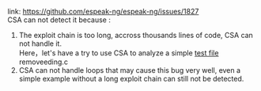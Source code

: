 link: https://github.com/espeak-ng/espeak-ng/issues/1827
<br/>CSA can not detect it because :<br/>
1. The exploit chain is too long, accross thousands lines of code, CSA can not handle it.<br/>
   Here，let's have a try to use CSA to analyze a simple [test file](removeendding.c) removeeding.c
3. CSA can not handle loops that may cause this bug very well, even a simple example without a long exploit chain can still not be detected.

